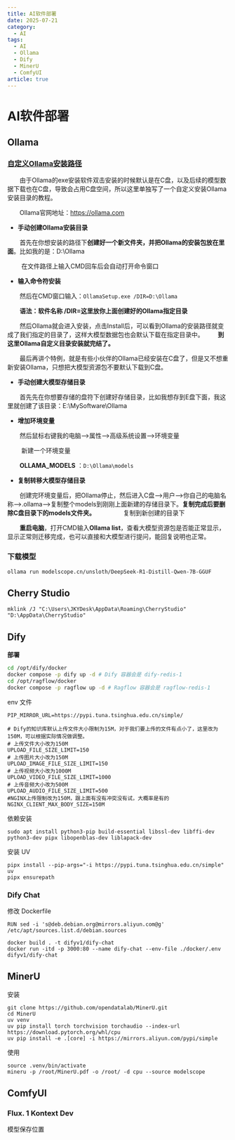```yaml
---
title: AI软件部署
date: 2025-07-21
category:
  - AI
tags:
  - AI
  - Ollama
  - Dify
  - MinerU
  - ComfyUI
article: true
---
```

# AI软件部署

## Ollama

### [自定义Ollama安装路径](https://www.cnblogs.com/LaiYun/p/18696931)

　　由于Ollama的exe安装软件双击安装的时候默认是在C盘，以及后续的模型数据下载也在C盘，导致会占用C盘空间，所以这里单独写了一个自定义安装Ollama安装目录的教程。

　　Ollama官网地址：https://ollama.com

- **手动创建Ollama安装目录**　　

　　首先在你想安装的路径下**创建好一个新文件夹，并把Ollama的安装包放在里面**。比如我的是：D:\Ollama

 　　在文件路径上输入CMD回车后会自动打开命令窗口
 　　
- **输入命令符安装** 　　

　　然后在CMD窗口输入：`OllamaSetup.exe /DIR=D:\Ollama`

　　**语法：软件名称 /DIR=这里放你上面创建好的Ollama指定目录**

　　然后Ollama就会进入安装，点击Install后，可以看到Ollama的安装路径就变成了我们指定的目录了，这样大模型数据包也会默认下载在指定目录中。
　　**到这里Ollama自定义目录安装就完结了。**

　　最后再讲个特例，就是有些小伙伴的Ollama已经安装在C盘了，但是又不想重新安装Ollama，只想把大模型资源包不要默认下载到C盘。

- **手动创建大模型存储目录**

　　首先先在你想要存储的盘符下创建好存储目录，比如我想存到E盘下面，我这里就创建了该目录：E:\MySoftware\Ollama
　　
- **增加环境变量**

　　然后鼠标右键我的电脑-->属性-->高级系统设置-->环境变量

 　　新建一个环境变量

　　**OLLAMA_MODELS** ：`D:\Ollama\models` 
　　
- **复制转移大模型存储目录**

　　创建完环境变量后，把Ollama停止，然后进入C盘-->用户-->你自己的电脑名称-->.ollama-->复制整个models到刚刚上面新建的存储目录下。**复制完成后要删除C盘目录下的models文件夹。**
　　
　　复制到新创建的目录下

　　**重启电脑**，打开CMD输入**Ollama list**，查看大模型资源包是否能正常显示，显示正常则迁移完成，也可以直接和大模型进行提问，能回复说明也正常。

### 下载模型

```
ollama run modelscope.cn/unsloth/DeepSeek-R1-Distill-Qwen-7B-GGUF
```

## Cherry Studio

```
mklink /J "C:\Users\JKYDesk\AppData\Roaming\CherryStudio" "D:\AppData\CherryStudio"
```

## Dify

**部署**

```bash
cd /opt/dify/docker
docker compose -p dify up -d # Dify 容器会是 dify-redis-1
cd /opt/ragflow/docker
docker compose -p ragflow up -d # Ragflow 容器会是 ragflow-redis-1
```

env 文件

```
PIP_MIRROR_URL=https://pypi.tuna.tsinghua.edu.cn/simple/

# Dify的知识库默认上传文件大小限制为15M，对于我们要上传的文件有点小了，这里改为150M，可以根据实际情况做调整。
# 上传文件大小改为150M
UPLOAD_FILE_SIZE_LIMIT=150
# 上传图片大小改为150M
UPLOAD_IMAGE_FILE_SIZE_LIMIT=150
# 上传视频大小改为1000M
UPLOAD_VIDEO_FILE_SIZE_LIMIT=1000
# 上传音频大小改为500M
UPLOAD_AUDIO_FILE_SIZE_LIMIT=500
#NGINX上传限制改为150M，跟上面有没有冲突没有试，大概率是有的
NGINX_CLIENT_MAX_BODY_SIZE=150M
```

依赖安装

```
sudo apt install python3-pip build-essential libssl-dev libffi-dev python3-dev pipx libopenblas-dev liblapack-dev
```

安装 UV

```
pipx install --pip-args="-i https://pypi.tuna.tsinghua.edu.cn/simple" uv
pipx ensurepath
```

### Dify Chat

修改 Dockerfile

```
RUN sed -i 's@deb.debian.org@mirrors.aliyun.com@g' /etc/apt/sources.list.d/debian.sources
```

```
docker build . -t difyv1/dify-chat
docker run -itd -p 3000:80 --name dify-chat --env-file ./docker/.env difyv1/dify-chat
```

## MinerU

安装

```
git clone https://github.com/opendatalab/MinerU.git
cd MinerU
uv venv
uv pip install torch torchvision torchaudio --index-url https://download.pytorch.org/whl/cpu
uv pip install -e .[core] -i https://mirrors.aliyun.com/pypi/simple
```

使用

```
source .venv/bin/activate
mineru -p /root/MinerU.pdf -o /root/ -d cpu --source modelscope
```

## ComfyUI

### Flux. 1 Kontext Dev

模型保存位置
